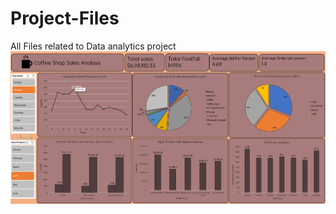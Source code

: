 # Project-Files
All Files related to Data analytics project
![logo](https://github.com/Cyberghost91/Project-Files/blob/main/Coffee_Shop_sales_analysis/Sales%20Analysis%20dashboard.png)
